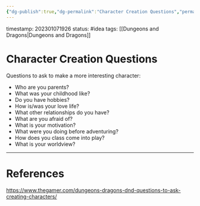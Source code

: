 ```yaml
---
{"dg-publish":true,"dg-permalink":"Character Creation Questions","permalink":"/Character Creation Questions/"}
---
```


timestamp: 202301071926
status: #idea
tags: [[Dungeons and Dragons\|Dungeons and Dragons]]
# Character Creation Questions
Questions to ask to make a more interesting character:
- Who are you parents?
- What was your childhood like?
- Do you have hobbies?
- How is/was your love life?
- What other relationships do you have?
- What are you afraid of?
- What is your motivation?
- What were you doing before adventuring?
- How does you class come into play?
- What is your worldview?



---
# References
https://www.thegamer.com/dungeons-dragons-dnd-questions-to-ask-creating-characters/
